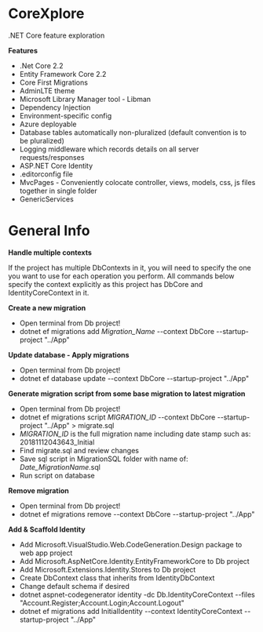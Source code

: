# CoreXplore
.NET Core feature exploration

**Features**

* .Net Core 2.2
* Entity Framework Core 2.2
* Core First Migrations
* AdminLTE theme
* Microsoft Library Manager tool - Libman
* Dependency Injection
* Environment-specific config
* Azure deployable
* Database tables automatically non-pluralized (default convention is to be pluralized)
* Logging middleware which records details on all server requests/responses
* ASP.NET Core Identity
* .editorconfig file
* MvcPages - Conveniently colocate controller, views, models, css, js files together in single folder
* GenericServices

# General Info

**Handle multiple contexts**

If the project has multiple DbContexts in it, you will need to specify the one you want to use for each operation you perform. All commands below specify the context explicitly as this project has DbCore and IdentityCoreContext in it.

**Create a new migration**
* Open terminal from Db project!
* dotnet ef migrations add _Migration_Name_ --context DbCore --startup-project "../App"
    
**Update database - Apply migrations**
* Open terminal from Db project!
* dotnet ef database update --context DbCore --startup-project "../App"
    
**Generate migration script from some base migration to latest migration**
* Open terminal from Db project!
* dotnet ef migrations script _MIGRATION_ID_ --context DbCore --startup-project "../App" > migrate.sql
* _MIGRATION_ID_ is the full migration name including date stamp such as: 20181112043643_Initial
* Find migrate.sql and review changes
* Save sql script in MigrationSQL folder with name of: _Date_MigrationName_.sql
* Run script on database

**Remove migration**
* Open terminal from Db project!
* dotnet ef migrations remove --context DbCore --startup-project "../App"

**Add & Scaffold Identity**
* Add Microsoft.VisualStudio.Web.CodeGeneration.Design package to web app project
* Add Microsoft.AspNetCore.Identity.EntityFrameworkCore to Db project
* Add Microsoft.Extensions.Identity.Stores to Db project
* Create DbContext class that inherits from IdentityDbContext
* Change default schema if desired
* dotnet aspnet-codegenerator identity -dc Db.IdentityCoreContext --files "Account.Register;Account.Login;Account.Logout"
* dotnet ef migrations add InitialIdentity --context IdentityCoreContext --startup-project "../App"
